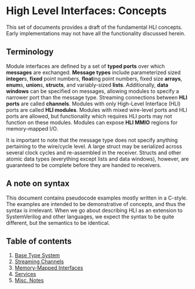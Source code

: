 # High Level Interfaces: Concepts

This set of documents provides a draft of the fundamental HLI concepts. Early
implementations may not have all the functionality discussed herein.

## Terminology

Module interfaces are defined by a set of **typed ports** over which
**messages** are exchanged. **Message types** include parameterized sized
**integer**s, **fixed** point numbers, **float**ing point numbers, fixed size
**arrays**, **enum**s, **union**s, **structs**, and variably-sized **lists**.
Additionally, **data windows** can be specified on messages, allowing modules
to specify a narrower port than the message type. Streaming connections
between **HLI ports** are called **channels**. Modules with only High-Level
Interface (HLI) ports are called **HLI modules**. Modules with mixed
wire-level ports and HLI ports are allowed, but functionality which requires
HLI ports may not function on these modules. Modules can expose **HLI MMIO**
regions for memory-mapped I/O.

It is important to note that the message type does not specify anything
pertaining to the wire/cycle level. A large struct may be serialized across
several clock cycles and re-assembled in the receiver. Structs and other
atomic data types (everything except lists and data windows), however, are
guaranteed to be complete before they are handed to receivers.

## A note on syntax

This document contains pseudocode examples mostly written in a C-style. The
examples are intended to be demonstrative of concepts, and thus the syntax is
irrelevant. When we go about describing HLI as an extension to SystemVerilog
and other languages, we expect the syntax to be quite different, but the
semantics to be identical.

## Table of contents

1) [Base Type System](types.md)
2) [Streaming Channels](streaming.md)
3) [Memory-Mapped Interfaces](mmio.md)
4) [Services](services.md)
5) [Misc. Notes](notes.md)
